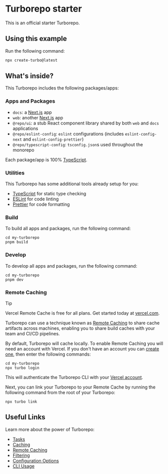 # Turborepo starter
<!-- "inputs": ["$TURBO_DEFAULT$", ".env*"], -->

This is an official starter Turborepo.

## Using this example

Run the following command:

```sh
npx create-turbo@latest
```

## What's inside?

This Turborepo includes the following packages/apps:

### Apps and Packages

- `docs`: a [Next.js](https://nextjs.org/) app
- `web`: another [Next.js](https://nextjs.org/) app
- `@repo/ui`: a stub React component library shared by both `web` and `docs` applications
- `@repo/eslint-config`: `eslint` configurations (includes `eslint-config-next` and `eslint-config-prettier`)
- `@repo/typescript-config`: `tsconfig.json`s used throughout the monorepo

Each package/app is 100% [TypeScript](https://www.typescriptlang.org/).

### Utilities

This Turborepo has some additional tools already setup for you:

- [TypeScript](https://www.typescriptlang.org/) for static type checking
- [ESLint](https://eslint.org/) for code linting
- [Prettier](https://prettier.io) for code formatting

### Build

To build all apps and packages, run the following command:

```
cd my-turborepo
pnpm build
```

### Develop

To develop all apps and packages, run the following command:

```
cd my-turborepo
pnpm dev
```

### Remote Caching

> [!TIP]
> Vercel Remote Cache is free for all plans. Get started today at [vercel.com](https://vercel.com/signup?/signup?utm_source=remote-cache-sdk&utm_campaign=free_remote_cache).

Turborepo can use a technique known as [Remote Caching](https://turbo.build/repo/docs/core-concepts/remote-caching) to share cache artifacts across machines, enabling you to share build caches with your team and CI/CD pipelines.

By default, Turborepo will cache locally. To enable Remote Caching you will need an account with Vercel. If you don't have an account you can [create one](https://vercel.com/signup?utm_source=turborepo-examples), then enter the following commands:

```
cd my-turborepo
npx turbo login
```

This will authenticate the Turborepo CLI with your [Vercel account](https://vercel.com/docs/concepts/personal-accounts/overview).

Next, you can link your Turborepo to your Remote Cache by running the following command from the root of your Turborepo:

```
npx turbo link
```

## Useful Links

Learn more about the power of Turborepo:

- [Tasks](https://turbo.build/repo/docs/core-concepts/monorepos/running-tasks)
- [Caching](https://turbo.build/repo/docs/core-concepts/caching)
- [Remote Caching](https://turbo.build/repo/docs/core-concepts/remote-caching)
- [Filtering](https://turbo.build/repo/docs/core-concepts/monorepos/filtering)
- [Configuration Options](https://turbo.build/repo/docs/reference/configuration)
- [CLI Usage](https://turbo.build/repo/docs/reference/command-line-reference)
